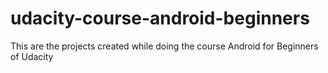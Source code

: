 # udacity-course-android-beginners
This are the projects created while doing the course Android for Beginners of Udacity
